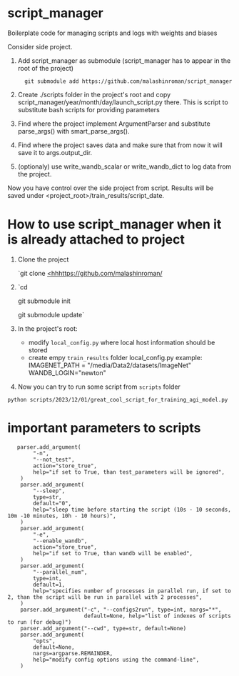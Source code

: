 # script_manager
Boilerplate code for managing scripts and logs with weights and biases

Consider side project.
1. Add script_manager as submodule (script_manager has to appear in the root of the project)

         git submodule add https://github.com/malashinroman/script_manager
2. Create ./scripts folder in the project's root and copy script_manager/year/month/day/launch_script.py there. This is script to substitute bash scripts for providing parameters
3. Find where the project implement ArgumentParser and substitute parse_args() with smart_parse_args().
4. Find where the project saves data and make sure that from now it will save it to args.output_dir.
5. (optionaly) use write_wandb_scalar or write_wandb_dict to log data from the project.

Now you have control over the side project from script.
Results will be saved under <project_root>/train_results/script_date.


# How to use script_manager when it is already attached to project
1. Clone the project

   `git clone [<hh](https://github.com/malashinroman/)https://github.com/malashinroman/<project-name>
   
2.
   `cd <project-name>

    git submodule init
  
    git submodule update`

3. In the project's root:
   - modify `local_config.py` where local host information should be stored
   - create empy `train_results` folder
local_config.py example:
IMAGENET_PATH = "/media/Data2/datasets/ImageNet"
WANDB_LOGIN="newton"

4. Now you can try to run some script from `scripts` folder

`python scripts/2023/12/01/great_cool_script_for_training_agi_model.py`

# important parameters to scripts

```
   parser.add_argument(
        "-n",
        "--not_test",
        action="store_true",
        help="if set to True, than test_parameters will be ignored",
    )
    parser.add_argument(
        "--sleep",
        type=str,
        default="0",
        help="sleep time before starting the script (10s - 10 seconds, 10m -10 minutes, 10h - 10 hours)",
    )
    parser.add_argument(
        "-e",
        "--enable_wandb",
        action="store_true",
        help="if set to True, than wandb will be enabled",
    )
    parser.add_argument(
        "--parallel_num",
        type=int,
        default=1,
        help="specifies number of processes in parallel run, if set to 2, than the script will be run in parallel with 2 processes",
    )
    parser.add_argument("-c", "--configs2run", type=int, nargs="*",
                        default=None, help="list of indexes of scripts to run (for debug)")
    parser.add_argument("--cwd", type=str, default=None)
    parser.add_argument(
        "opts",
        default=None,
        nargs=argparse.REMAINDER,
        help="modify config options using the command-line",
    )
```


